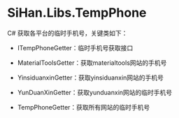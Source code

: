 # SiHan.Libs.TempPhone
C# 获取各平台的临时手机号，关键类如下：

- ITempPhoneGetter：临时手机号获取接口

- MaterialToolsGetter：获取materialtools网站的手机号
- YinsiduanxinGetter：获取yinsiduanxin网站的手机号
- YunDuanXinGetter：获取yunduanxin网站的临时手机号
- TempPhoneGetter：获取所有网站的临时手机号



